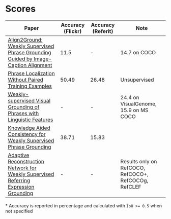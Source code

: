 # Scores

<!-- prettier-ignore-start -->

| Paper | Accuracy (Flickr) | Accuracy (Referit) | Note | 
| ----- | ------ | ------- | ---- |
| [Align2Ground: Weakly Supervised Phrase Grounding Guided by Image-Caption Alignment](https://arxiv.org/pdf/1903.11649.pdf) | 11.5 | - | 14.7 on COCO |
| [Phrase Localization Without Paired Training Examples](https://arxiv.org/pdf/1908.07553.pdf) | 50.49 | 26.48 | Unsupervised |
| [Weakly-supervised Visual Grounding of Phrases with Linguistic Features](https://arxiv.org/pdf/1705.01371.pdf) | - | - | 24.4 on VisualGenome, 15.9 on MS COCO |
| [Knowledge Aided Consistency for Weakly Supervised Phrase Grounding](https://arxiv.org/pdf/1803.03879.pdf) | 38.71 | 15.83 | |
| [Adaptive Reconstruction Network for Weakly Supervised Referring Expression Grounding](https://arxiv.org/pdf/1908.10568.pdf) | - | - | Results only on RefCOCO, RefCOCO+, RefCOCOg, RefCLEF |

<!-- prettier-ignore-end -->

\* Accuracy is reported in percentage and calculated with `IoU >= 0.5` when not specified
